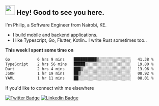 <h2><img src="https://slackmojis.com/emojis/3643-cool-doge/download" width="30"/> Hey! Good to see you here.</h2>

<p>I'm Philip, a Software Engineer from Nairobi, KE. 

- I build mobile and backend applications.
- I like Typescript, Go, Flutter, Kotlin.. I write Rust sometimes too..</p>

**This week I spent some time on**
<!--START_SECTION:waka-->

```txt
Go            6 hrs 9 mins    ██████████▒░░░░░░░░░░░░░░   41.38 %
TypeScript    2 hrs 56 mins   █████░░░░░░░░░░░░░░░░░░░░   19.80 %
Dart          2 hrs 4 mins    ███▒░░░░░░░░░░░░░░░░░░░░░   13.96 %
JSON          1 hr 19 mins    ██▒░░░░░░░░░░░░░░░░░░░░░░   08.92 %
YAML          1 hr 11 mins    ██░░░░░░░░░░░░░░░░░░░░░░░   08.01 %
```

<!--END_SECTION:waka-->

If you'd like to connect with me elsewhere

[![Twitter Badge](https://img.shields.io/badge/-Twitter-1ca0f1?style=flat-square&labelColor=1ca0f1&logo=twitter&logoColor=white&link=https://twitter.com/_diogorodrigues)](https://twitter.com/kimathiphil)  [![Linkedin Badge](https://img.shields.io/badge/-LinkedIn-blue?style=flat-square&logo=Linkedin&logoColor=white&link=https://www.linkedin.com/in/philip-kimathi-2604a9114/)](https://www.linkedin.com/in/philip-kimathi-2604a9114/)
